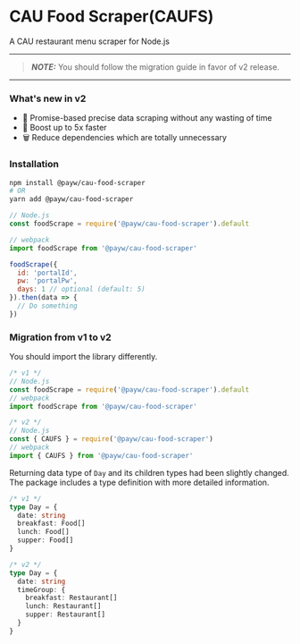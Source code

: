 # CAU Food Scraper(CAUFS)

A CAU restaurant menu scraper for Node.js

---

> **_NOTE:_** You should follow the migration guide in favor of v2 release.

---

### What's new in v2

- 🎯 Promise-based precise data scraping without any wasting of time
- 🚀 Boost up to 5x faster
- 🗑 Reduce dependencies which are totally unnecessary

### Installation

```zsh
npm install @payw/cau-food-scraper
# OR
yarn add @payw/cau-food-scraper
```

```js
// Node.js
const foodScrape = require('@payw/cau-food-scraper').default

// webpack
import foodScrape from '@payw/cau-food-scraper'

foodScrape({
  id: 'portalId',
  pw: 'portalPw',
  days: 1 // optional (default: 5)
}).then(data => {
  // Do something
})
```

### Migration from v1 to v2

You should import the library differently.

```js
/* v1 */
// Node.js
const foodScrape = require('@payw/cau-food-scraper').default
// webpack
import foodScrape from '@payw/cau-food-scraper'

/* v2 */
// Node.js
const { CAUFS } = require('@payw/cau-food-scraper')
// webpack
import { CAUFS } from '@payw/cau-food-scraper'
```

Returning data type of `Day` and its children types had been slightly changed. The package includes a type definition with more detailed information.

```ts
/* v1 */
type Day = {
  date: string
  breakfast: Food[]
  lunch: Food[]
  supper: Food[]
}

/* v2 */
type Day = {
  date: string
  timeGroup: {
    breakfast: Restaurant[]
    lunch: Restaurant[]
    supper: Restaurant[]
  }
}
```
